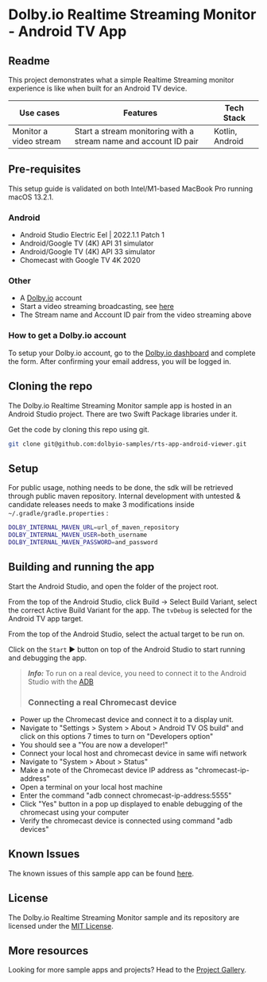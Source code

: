 # Dolby.io Realtime Streaming Monitor - Android TV App

## Readme

This project demonstrates what a simple Realtime Streaming monitor experience is like when built for an Android TV device.

| Use cases              | Features                                                         | Tech Stack      |
| ---------------------- | ---------------------------------------------------------------- |-----------------|
| Monitor a video stream | Start a stream monitoring with a stream name and account ID pair | Kotlin, Android |

## Pre-requisites

This setup guide is validated on both Intel/M1-based MacBook Pro running macOS 13.2.1.

### Android

* Android Studio Electric Eel | 2022.1.1 Patch 1
* Android/Google TV (4K) API 31 simulator
* Android/Google TV (4K) API 33 simulator
* Chomecast with Google TV 4K 2020

### Other

* A [Dolby.io](https://dashboard.dolby.io/signup/) account
* Start a video streaming broadcasting, see [here](https://docs.dolby.io/streaming-apis/docs/how-to-broadcast-in-dashboard)
* The Stream name and Account ID pair from the video streaming above

### How to get a Dolby.io account

To setup your Dolby.io account, go to the [Dolby.io dashboard](https://dashboard.dolby.io/signup/) and complete the form. After confirming your email address, you will be logged in.

## Cloning the repo

The Dolby.io Realtime Streaming Monitor sample app is hosted in an Android Studio project. There are two Swift Package libraries under it.

Get the code by cloning this repo using git.

```bash
git clone git@github.com:dolbyio-samples/rts-app-android-viewer.git
```

## Setup

For public usage, nothing needs to be done, the sdk will be retrieved through public maven repository.
Internal development with untested & candidate releases needs to make 3 modifications inside
`~/.gradle/gradle.properties` :

```bash
DOLBY_INTERNAL_MAVEN_URL=url_of_maven_repository
DOLBY_INTERNAL_MAVEN_USER=both_username
DOLBY_INTERNAL_MAVEN_PASSWORD=and_password
```

## Building and running the app

Start the Android Studio, and open the folder of the project root.

From the top of the Android Studio, click Build -> Select Build Variant, select the correct Active Build Variant for the app. The `tvDebug` is selected for the Android TV app target.

From the top of the Android Studio, select the actual target to be run on.

Click on the `Start` ► button on top of the Android Studio to start running and debugging the app.

> **_Info:_** To run on a real device, you need to connect it to the Android Studio with the [ADB](https://developer.android.com/studio/command-line/adb#:~:text=Connect%20to%20a%20device%20over%20Wi-Fi%20%28Android%2011%2B%29,and%20port%20number%20from%20step%205.%20See%20More.)
>  
> ### Connecting a real Chromecast device
> 
* Power up the Chromecast device and connect it to a display unit.
* Navigate to "Settings > System > About > Android TV OS build" and click on this options 7 times to turn on "Developers option"
* You should see a "You are now a developer!"
* Connect your local host and chromecast device in same wifi network
* Navigate to "System > About > Status"
* Make a note of the Chromecast device IP address as "chromecast-ip-address"
* Open a terminal on your local host machine
* Enter the command "adb connect chromecast-ip-address:5555"
* Click "Yes" button in a pop up displayed to enable debugging of the chromecast using your computer
* Verify the chromecast device is connected using command "adb devices"

## Known Issues

The known issues of this sample app can be found [here](KNOWN-ISSUES.md).

## License

The Dolby.io Realtime Streaming Monitor sample and its repository are licensed under the [MIT License](https://github.com/dolbyio-samples/rts-app-android-viewer/blob/main/LICENSE).

## More resources

Looking for more sample apps and projects? Head to the [Project Gallery](https://docs.dolby.io/communications-apis/page/gallery).
